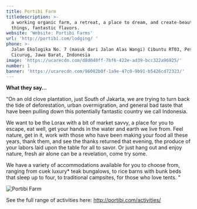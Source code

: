 ```yaml
---
title: Portibi Farm
titledescription: >-
  a working organic farm, a retreat, a place to dream, and create-beautiful
  things, fantastic flavors.
website: 'Website: Portibi Farms'
url: 'http://portibi.com/lodging/ '
phone: >-
  Jalan Ekologika No. 7 (masuk dari Jalan Alas Wangi) Cibuntu RT03, Pesawahan,
  Cicurug, Jawa Barat, Indonesia
image: 'https://ucarecdn.com/d8d040ff-7bf6-422e-ad39-bcc322a96925/'
number: 1
banner: 'https://ucarecdn.com/96002b0f-1a9e-47c0-9b91-b5426cd72323/'
---
```

**What they say…** 

“On an old clove plantation, just South of Jakarta, we are trying to turn back the tide of deforestation, urban overmigration, and general bad taste that have been pulling down this potentially fantastic country we call Indonesia.

We want to be the Lorax with a bit of market savvy, a place for you to escape, eat well, get your hands in the water and earth we live from.  Feel nature, get in it, work with those who have been making your food all these years, thank them, and see the thanks returned that evening, the produce of your labors laid upon the table for all to savor.   Or just hang out and enjoy nature, fresh air alone can be a revelation, come try some.

We have a variety of accommodations available for you to choose from, ranging from cuek luxury* teak bungalows, to rice barns with bunk beds that sleep up to four, to traditional campsites, for those who love tents.
"

![Portibi Farm](https://ucarecdn.com/06f7df9e-5ebc-45ae-9831-4ba12570e14b/ "Portibi Farm")

See the full range of activities here: <http://portibi.com/activities/>
